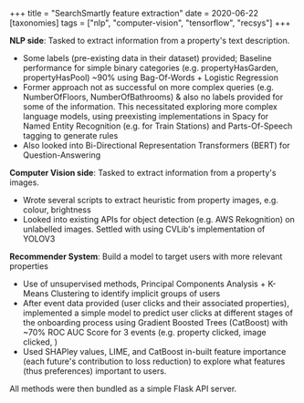 +++
title = "SearchSmartly feature extraction"
date = 2020-06-22
[taxonomies]
tags = ["nlp", "computer-vision", "tensorflow", "recsys"]
+++

**NLP side**:  Tasked to extract information from a property's text description. 

+ Some labels (pre-existing data in their dataset) provided; Baseline performance for simple binary categories (e.g. propertyHasGarden, propertyHasPool) ~90% using Bag-Of-Words + Logistic Regression 
+ Former approach not as successful on more complex queries (e.g. NumberOfFloors, NumberOfBathrooms) & also no labels provided for some of the information. This necessitated exploring more complex language models, using preexisting implementations in Spacy for Named Entity Recognition (e.g. for Train Stations) and Parts-Of-Speech tagging to generate rules 
+ Also looked into Bi-Directional Representation Transformers (BERT) for Question-Answering

**Computer Vision side**: Tasked to extract information from a property's images.

+ Wrote several scripts to extract heuristic from property images, e.g. colour, brightness
+ Looked into existing APIs for object detection (e.g. AWS Rekognition) on unlabelled images. Settled with using CVLib's implementation of YOLOV3

**Recommender System**: Build a model to target users with more relevant properties

+ Use of unsupervised methods, Principal Components Analysis + K-Means Clustering to identify implicit groups of users
+ After event data provided (user clicks and their associated properties), implemented a simple model to predict user clicks at different stages of the onboarding process using Gradient Boosted Trees (CatBoost) with \~70% ROC AUC Score for 3 events (e.g. property clicked, image clicked, )
+ Used SHAPley values, LIME, and CatBoost in-built feature importance (each future's contribution to loss reduction) to explore what features (thus preferences) important to users.

All methods were then bundled as a simple Flask API server.

